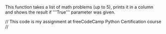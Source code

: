 This function takes a list of math problems (up to 5), prints it in a column and shows the result if '''True''' parameter was given. 

// This code is my assignment at freeCodeCamp Python Certification course //
